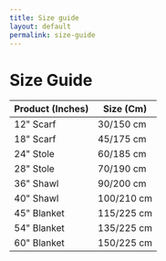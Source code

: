 ```yaml
---
title: Size guide
layout: default
permalink: size-guide
---
```


# Size Guide

Product (Inches) | Size (Cm) |
--------| --------- |
12" Scarf | 30/150 cm |
18" Scarf | 45/175 cm |
24" Stole | 60/185 cm |
28" Stole | 70/190 cm |
36" Shawl | 90/200 cm |
40" Shawl | 100/210 cm |
45" Blanket | 115/225 cm | 
54" Blanket | 135/225 cm |
60" Blanket | 150/225 cm |
